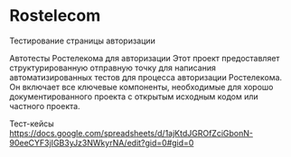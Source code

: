 # Rostelecom

Тестирование страницы авторизации

Автотесты Ростелекома для авторизации
Этот проект предоставляет структурированную отправную точку для написания автоматизированных тестов для процесса авторизации Ростелекома. Он включает все ключевые компоненты, необходимые для хорошо документированного проекта с открытым исходным кодом или частного проекта.

Тест-кейсы
https://docs.google.com/spreadsheets/d/1ajKtdJGROfZciGbonN-90eeCYF3jIGB3yJz3NWkyrNA/edit?gid=0#gid=0


